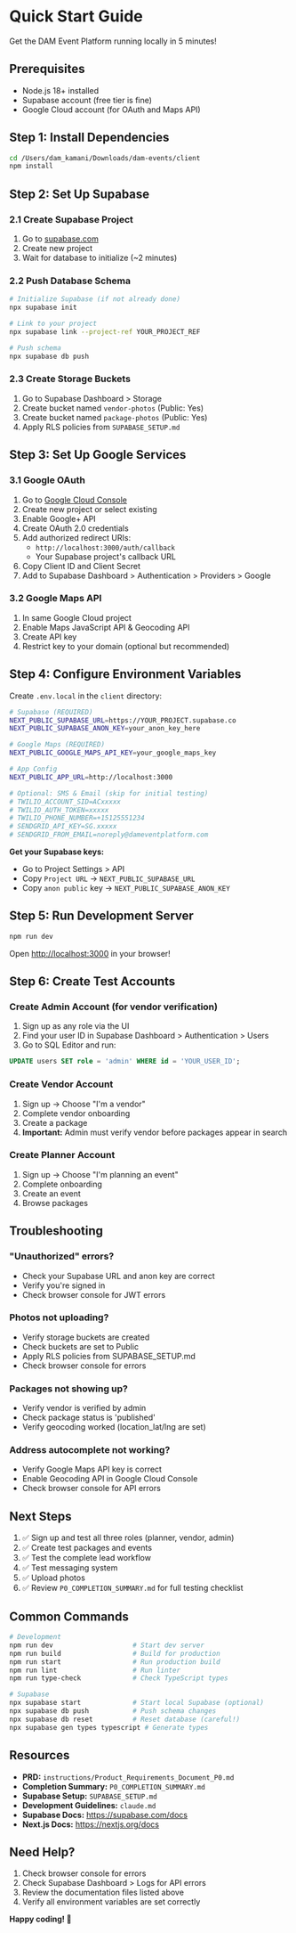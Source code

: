 # Quick Start Guide

Get the DAM Event Platform running locally in 5 minutes!

## Prerequisites

- Node.js 18+ installed
- Supabase account (free tier is fine)
- Google Cloud account (for OAuth and Maps API)

## Step 1: Install Dependencies

```bash
cd /Users/dam_kamani/Downloads/dam-events/client
npm install
```

## Step 2: Set Up Supabase

### 2.1 Create Supabase Project
1. Go to [supabase.com](https://supabase.com)
2. Create new project
3. Wait for database to initialize (~2 minutes)

### 2.2 Push Database Schema
```bash
# Initialize Supabase (if not already done)
npx supabase init

# Link to your project
npx supabase link --project-ref YOUR_PROJECT_REF

# Push schema
npx supabase db push
```

### 2.3 Create Storage Buckets
1. Go to Supabase Dashboard > Storage
2. Create bucket named `vendor-photos` (Public: Yes)
3. Create bucket named `package-photos` (Public: Yes)
4. Apply RLS policies from `SUPABASE_SETUP.md`

## Step 3: Set Up Google Services

### 3.1 Google OAuth
1. Go to [Google Cloud Console](https://console.cloud.google.com)
2. Create new project or select existing
3. Enable Google+ API
4. Create OAuth 2.0 credentials
5. Add authorized redirect URIs:
   - `http://localhost:3000/auth/callback`
   - Your Supabase project's callback URL
6. Copy Client ID and Client Secret
7. Add to Supabase Dashboard > Authentication > Providers > Google

### 3.2 Google Maps API
1. In same Google Cloud project
2. Enable Maps JavaScript API & Geocoding API
3. Create API key
4. Restrict key to your domain (optional but recommended)

## Step 4: Configure Environment Variables

Create `.env.local` in the `client` directory:

```bash
# Supabase (REQUIRED)
NEXT_PUBLIC_SUPABASE_URL=https://YOUR_PROJECT.supabase.co
NEXT_PUBLIC_SUPABASE_ANON_KEY=your_anon_key_here

# Google Maps (REQUIRED)
NEXT_PUBLIC_GOOGLE_MAPS_API_KEY=your_google_maps_key

# App Config
NEXT_PUBLIC_APP_URL=http://localhost:3000

# Optional: SMS & Email (skip for initial testing)
# TWILIO_ACCOUNT_SID=ACxxxxx
# TWILIO_AUTH_TOKEN=xxxxx
# TWILIO_PHONE_NUMBER=+15125551234
# SENDGRID_API_KEY=SG.xxxxx
# SENDGRID_FROM_EMAIL=noreply@dameventplatform.com
```

**Get your Supabase keys:**
- Go to Project Settings > API
- Copy `Project URL` → `NEXT_PUBLIC_SUPABASE_URL`
- Copy `anon public` key → `NEXT_PUBLIC_SUPABASE_ANON_KEY`

## Step 5: Run Development Server

```bash
npm run dev
```

Open [http://localhost:3000](http://localhost:3000) in your browser!

## Step 6: Create Test Accounts

### Create Admin Account (for vendor verification)
1. Sign up as any role via the UI
2. Find your user ID in Supabase Dashboard > Authentication > Users
3. Go to SQL Editor and run:
```sql
UPDATE users SET role = 'admin' WHERE id = 'YOUR_USER_ID';
```

### Create Vendor Account
1. Sign up → Choose "I'm a vendor"
2. Complete vendor onboarding
3. Create a package
4. **Important:** Admin must verify vendor before packages appear in search

### Create Planner Account
1. Sign up → Choose "I'm planning an event"
2. Complete onboarding
3. Create an event
4. Browse packages

## Troubleshooting

### "Unauthorized" errors?
- Check your Supabase URL and anon key are correct
- Verify you're signed in
- Check browser console for JWT errors

### Photos not uploading?
- Verify storage buckets are created
- Check buckets are set to Public
- Apply RLS policies from SUPABASE_SETUP.md
- Check browser console for errors

### Packages not showing up?
- Verify vendor is verified by admin
- Check package status is 'published'
- Verify geocoding worked (location_lat/lng are set)

### Address autocomplete not working?
- Verify Google Maps API key is correct
- Enable Geocoding API in Google Cloud Console
- Check browser console for API errors

## Next Steps

1. ✅ Sign up and test all three roles (planner, vendor, admin)
2. ✅ Create test packages and events
3. ✅ Test the complete lead workflow
4. ✅ Test messaging system
5. ✅ Upload photos
6. ✅ Review `P0_COMPLETION_SUMMARY.md` for full testing checklist

## Common Commands

```bash
# Development
npm run dev                    # Start dev server
npm run build                  # Build for production
npm run start                  # Run production build
npm run lint                   # Run linter
npm run type-check             # Check TypeScript types

# Supabase
npx supabase start             # Start local Supabase (optional)
npx supabase db push           # Push schema changes
npx supabase db reset          # Reset database (careful!)
npx supabase gen types typescript # Generate types
```

## Resources

- **PRD:** `instructions/Product_Requirements_Document_P0.md`
- **Completion Summary:** `P0_COMPLETION_SUMMARY.md`
- **Supabase Setup:** `SUPABASE_SETUP.md`
- **Development Guidelines:** `claude.md`
- **Supabase Docs:** https://supabase.com/docs
- **Next.js Docs:** https://nextjs.org/docs

## Need Help?

1. Check browser console for errors
2. Check Supabase Dashboard > Logs for API errors
3. Review the documentation files listed above
4. Verify all environment variables are set correctly

**Happy coding! 🚀**
